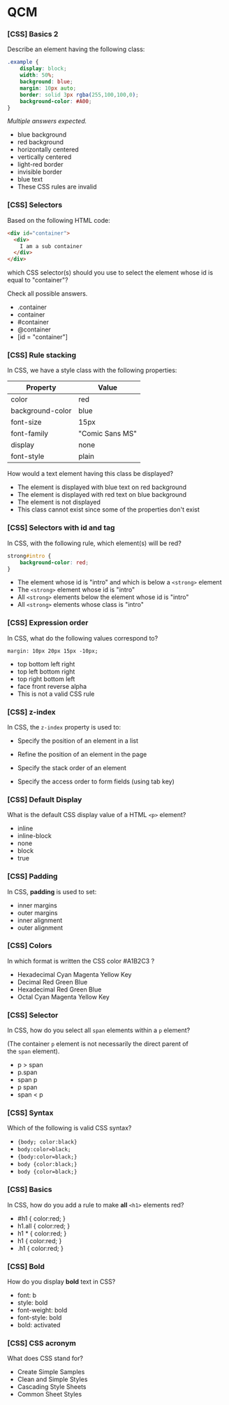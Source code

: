 
# QCM

### [CSS] Basics 2

Describe an element having the following class:

```css
.example {
    display: block;
    width: 50%;
    background: blue;
    margin: 10px auto;
    border: solid 3px rgba(255,100,100,0);
    background-color: #A00;
}
```

_Multiple answers expected._

- blue background
- red background
- horizontally centered
- vertically centered
- light-red border
- invisible border
- blue text
- These CSS rules are invalid

### [CSS] Selectors

Based on the following HTML code:

```html
<div id="container">
  <div>
    I am a sub container
  </div>
</div>
```

which CSS selector(s) should you use to select the element whose id is equal to "container"?  
  
Check all possible answers.

- .container
- container
- #container
- @container
- [id = "container"]

### [CSS] Rule stacking

In CSS, we have a style class with the following properties:

| **Property**     | **Value**       |
| ---------------- | --------------- |
| color            | red             |
| background-color | blue            |
| font-size        | 15px            |
| font-family      | "Comic Sans MS" |
| display          | none            |
| font-style       | plain           |

  
How would a text element having this class be displayed?

- The element is displayed with blue text on red background
- The element is displayed with red text on blue background
- The element is not displayed
- This class cannot exist since some of the properties don't exist

### [CSS] Selectors with id and tag

In CSS, with the following rule, which element(s) will be red?

```css
strong#intro {
    background-color: red;
}
```

- The element whose id is "intro" and which is below a `<strong>` element
- The `<strong>` element whose id is "intro"
- All `<strong>` elements below the element whose id is "intro"
- All `<strong>` elements whose class is "intro"

### [CSS] Expression order

In CSS, what do the following values correspond to?  
  
`margin: 10px 20px 15px -10px;`

- top bottom left right
- top left bottom right
- top right bottom left
- face front reverse alpha
- This is not a valid CSS rule

### [CSS] z-index

In CSS, the `z-index` property is used to:

- Specify the position of an element in a list
    
- Refine the position of an element in the page
    
- Specify the stack order of an element
    
- Specify the access order to form fields (using tab key)

### [CSS] Default Display

What is the default CSS display value of a HTML `<p>` element?

- inline
- inline-block
- none
- block
- true

### [CSS] Padding

In CSS, **padding** is used to set:

- inner margins
- outer margins
- inner alignment
- outer alignment

### [CSS] Colors

In which format is written the CSS color #A1B2C3 ?

- Hexadecimal Cyan Magenta Yellow Key
- Decimal Red Green Blue
- Hexadecimal Red Green Blue
- Octal Cyan Magenta Yellow Key

### [CSS] Selector

In CSS, how do you select all `span` elements within a `p` element?

(The container `p` element is not necessarily the direct parent of the `span` element).

- p > span
- p.span
- span p
- p span
- span < p

### [CSS] Syntax

Which of the following is valid CSS syntax?

- `{body; color:black}`
- `body:color=black;`
- `{body:color=black;}`
- `body {color:black;}`
- `body {color=black;}`

### [CSS] Basics

In CSS, how do you add a rule to make **all** `<h1>` elements red?

- #h1 { color:red; }
- h1.all { color:red; }
- h1 * { color:red; }
- h1 { color:red; }
- .h1 { color:red; }

### [CSS] Bold

How do you display **bold** text in CSS?

- font: b
- style: bold
- font-weight: bold
- font-style: bold
- bold: activated

### [CSS] CSS acronym

What does CSS stand for?

- Create Simple Samples
- Clean and Simple Styles
- Cascading Style Sheets
- Common Sheet Styles

